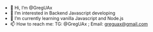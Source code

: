 - 👋 Hi, I’m @GregUAx
- 👀 I’m interested in Backend Javascript developing
- 🌱 I’m currently learning vanilla Javascript and Node.js
- 📫 How to reach me:
 TG: @GregUAx ; 
  Email: greguax@gmail.com

<!---
GregUAx/GregUAx is a ✨ special ✨ repository because its `README.md` (this file) appears on your GitHub profile.
You can click the Preview link to take a look at your changes.
--->
